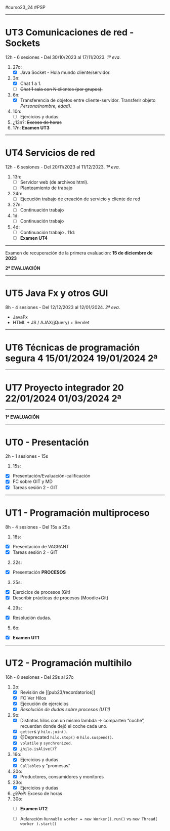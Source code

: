   #curso23_24 #PSP

---
# UT3 Comunicaciones de red - Sockets 
12h - 6 sesiones - Del 30/10/2023 al 17/11/2023. *1ª eva*.

1. 27o:
    + [x] Java Socket - Hola mundo cliente/servidor.
2. 3n:
    + [x] Chat 1 a 1.
    + [ ] ~~Chat 1 sala con N clientes (por grupos).~~
3. 6n:
    + [x] Transferencia de objetos entre cliente-servidor. Transferir objeto *Persona(nombre, edad)*.
4. 10n:
    + [ ] Ejercicios y dudas.
5. ¿13n?: ~~Exceso de horas~~
6. 17n: **Examen UT3**

---
# UT4 Servicios de red 
12h - 6 sesiones - Del 20/11/2023 al 11/12/2023. *1ª eva*.

1. 13n:
    + [ ] Servidor web (de archivos html).
    + [ ] Planteamiento de trabajo
2. 24n:
    + [ ] Ejecución trabajo de creación de servicio y cliente de red
3. 27n:
    + [ ] Continuación trabajo
4. 1d:
    + [ ] Continuación trabajo
5. 4d:
    + [ ] Continuación trabajo
. 11d:
    + [ ] **Examen UT4**
---

Examen de recuperación de la primera evaluación: **15 de diciembre de 2023**
 

**2ª EVALUACIÓN**

---
# UT5 Java Fx y otros GUI
8h - 4 sesiones - Del 12/12/2023 al 12/01/2024. *2ª eva*.

+ JavaFx
+ HTML + JS / AJAX(jQuery) + Servlet

---
# UT6 Técnicas de programación segura 4 15/01/2024 19/01/2024 2ª

---
# UT7 Proyecto integrador 20 22/01/2024 01/03/2024 2ª


---
**1ª EVALUACIÓN**

---

# UT0 - Presentación
2h - 1 sesiones - 15s

1. 15s:
  * [x] Presentación/Evaluación-calificación
  * [x] FC sobre GIT y MD
  * [x] Tareas sesión 2 - GIT
  
---

# UT1 - Programación multiproceso 
8h - 4 sesiones - Del 15s a 25s

1. 18s:
  * [x] Presentación de VAGRANT
  * [x] Tareas sesión 2 - GIT
  
2. 22s:
  * [x] Presentación **PROCESOS**

3. 25s:
  * [x] Ejercicios de procesos (Git)
  * [x] Describir prácticas de procesos (Moodle+Git)

4. 29s:
  * [x] Resolución dudas.
  
5. 6o:
  + [x] **Examen UT1**


---
# UT2 - Programación multihilo 
16h - 8 sesiones - Del 29s al 27o

1. 2o:
    + [x] Revisión de [[pub23/recordatorios]]
    * [x] FC Ver Hilos
    * [x] Ejecución de ejercicios
    * [x] *Resolución de dudas sobre procesos (UT1)*
  
2. 9o:
    + [x] Distintos hilos con un mismo lambda -> comparten “coche”, recuerdan donde dejó el coche cada uno.
    + [x] `getter`s y `hilo.join()`.
    + [x] @Deprecated `hilo.stop()` e `hilo.suspend()`.
    + [x] `volatile` y `synchronized`.
    + [x] ¿`hilo.isAlive()`?
3. 16o:
    + [x] Ejercicios y dudas
    + [x] `Callable`s y “promesas”
4. 20o:
    + [x] Productores, consumidores y monitores
5. 23o:
    + [x] Ejercicios y dudas
6. ~~¿27o?:~~ Exceso de horas
7. 30o:
    * [ ] **Examen UT2**
    * [ ] Aclaración `Runnable worker = new Worker().run()` vs `new Thread( worker ).start()`

